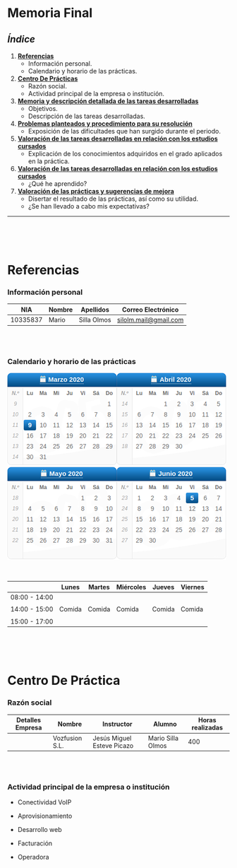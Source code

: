 # **Memoria Final** 

## _Índice_
 
1. [**Referencias**](#id1)
    - Información personal.
    - Calendario y horario de las prácticas.
2. [**Centro De Prácticas**](#id2)
    - Razón social.
    - Actividad principal de la empresa o institución.
3. [**Memoria y descripción detallada de las tareas desarrolladas**](#id3)
    - Objetivos.
    - Descripción de las tareas desarrolladas.
4. [**Problemas planteados y procedimiento para su resolución**](#id4)
    - Exposición de las dificultades que han surgido durante el periodo.
5. [**Valoración de las tareas desarrolladas en relación con los estudios cursados**](#id5)
    - Explicación de los conocimientos adquiridos en el grado aplicados en la práctica.
6. [**Valoración de las tareas desarrolladas en relación con los estudios cursados**](#id6)
    - ¿Qué he aprendido? 
7. [**Valoración de las prácticas y sugerencias de mejora**](#id7)
    - Disertar el resultado de las prácticas, así como su utilidad.
    - ¿Se han llevado a cabo mis expectativas?

- - -
<br><br><br>

<div id='id1'/>

# Referencias

### Información personal

| NIA           | Nombre        | Apellidos     | Correo Electrónico       |
| ------------- | ------------- | ------------- | -------------------------|
| 10335837      | Mario         | Silla Olmos   | silolm.mail@gmail.com    |

<br><br>

### Calendario y horario de las prácticas

![marzo](./assets/marzo.png)![abril](./assets/abril.png)![mayo](./assets/mayo.png)![junio](./assets/junio.png)

<br>

|               | Lunes         | Martes        | Miércoles       | Jueves        | Viernes       |
| ------------- | ------------- | ------------- | --------------- | ------------- | ------------- |
| 08:00 - 14:00 |               |               |                 |               |               |
|               |               |               |                 |               |               |
| 14:00 - 15:00 | Comida        | Comida        | Comida          | Comida        | Comida        |
|               |               |               |                 |               |               |
| 15:00 - 17:00 |               |               |                 |               |               |

<br><br><br>

<div id='id2'/>

# Centro De Práctica

### Razón social

| Detalles Empresa | Nombre         | Instructor                 | Alumno             | Horas realizadas   |
| ---------------- | -------------- | -------------------------- | ------------------ | ------------------ |
|                  | Vozfusion S.L. | Jesús Miguel Esteve Picazo | Mario Silla Olmos  | 400                |

<br><br>

### Actividad principal de la empresa o institución

- Conectividad VoIP
  
- Aprovisionamiento
  
- Desarrollo web
  
- Facturación
  
- Operadora